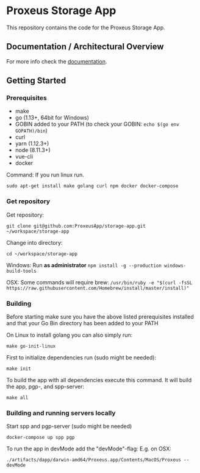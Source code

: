 # Proxeus Storage App

This repository contains the code for the Proxeus Storage App.

## Documentation / Architectural Overview
For more info check the [documentation](docs/overview.md).

## Getting Started

### Prerequisites
+ make
+ go (1.13+, 64bit for Windows)
+ GOBIN added to your PATH (to check your GOBIN: `echo $(go env GOPATH)/bin`)
+ curl
+ yarn (1.12.3+)
+ node (8.11.3+)
+ vue-cli
+ docker

Command:
If you run linux run.
```
sudo apt-get install make golang curl npm docker docker-compose
```

### Get repository

Get repository:
```
git clone git@github.com:ProxeusApp/storage-app.git ~/workspace/storage-app
```

Change into directory:
```
cd ~/workspace/storage-app
```

Windows:
Run **as administrator**
`npm install -g --production windows-build-tools`

OSX:
Some commands will require brew:
`/usr/bin/ruby -e "$(curl -fsSL https://raw.githubusercontent.com/Homebrew/install/master/install)"`

### Building
Before starting make sure you have the above listed prerequisites installed 
and that your Go Bin directory has been added to your PATH

On Linux to install golang you can also simply run:
```
make go-init-linux
``` 

First to initialize dependencies run (sudo might be needed):
```
make init
```

To build the app with all dependencies execute this command. It will build the app, pgp-, and spp-server:
```
make all
```

### Building and running servers locally

Start spp and pgp-server (sudo might be needed)
```
docker-compose up spp pgp
```

To run the app in devMode add the "devMode"-flag:
E.g. on OSX:
```
./artifacts/dapp/darwin-amd64/Proxeus.app/Contents/MacOS/Proxeus --devMode
```
